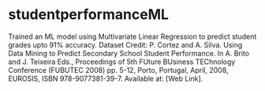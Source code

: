 # studentperformanceML
Trained an ML model using Multivariate Linear Regression to predict student grades upto 91% accuracy. Dataset Credit: P. Cortez and A. Silva. Using Data Mining to Predict Secondary School Student Performance. In A. Brito and J. Teixeira Eds., Proceedings of 5th FUture BUsiness TEChnology Conference (FUBUTEC 2008) pp. 5-12, Porto, Portugal, April, 2008, EUROSIS, ISBN 978-9077381-39-7. Available at: [Web Link].  
